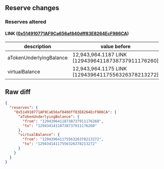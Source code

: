 ## Reserve changes

### Reserves altered

#### LINK ([0x514910771AF9Ca656af840dff83E8264EcF986CA](https://etherscan.io/address/0x514910771AF9Ca656af840dff83E8264EcF986CA))

| description | value before | value after |
| --- | --- | --- |
| aTokenUnderlyingBalance | 12,943,964.1187 LINK [12943964118738737911176260] | 12,943,414.1187 LINK [12943414118738737911176260] |
| virtualBalance | 12,943,964.1175 LINK [12943964117556326378213272] | 12,943,414.1175 LINK [12943414117556326378213272] |


## Raw diff

```json
{
  "reserves": {
    "0x514910771AF9Ca656af840dff83E8264EcF986CA": {
      "aTokenUnderlyingBalance": {
        "from": "12943964118738737911176260",
        "to": "12943414118738737911176260"
      },
      "virtualBalance": {
        "from": "12943964117556326378213272",
        "to": "12943414117556326378213272"
      }
    }
  }
}
```